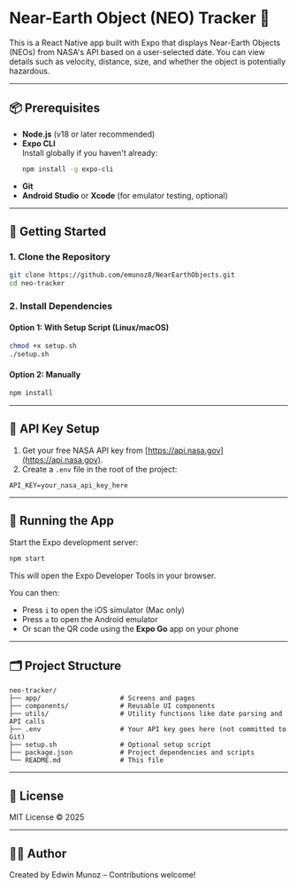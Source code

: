 # Near-Earth Object (NEO) Tracker 🚀

This is a React Native app built with Expo that displays Near-Earth Objects (NEOs) from NASA's API based on a user-selected date. You can view details such as velocity, distance, size, and whether the object is potentially hazardous.

---

## 📦 Prerequisites

- **Node.js** (v18 or later recommended)
- **Expo CLI**  
  Install globally if you haven't already:
  ```bash
  npm install -g expo-cli
  ```
- **Git**
- **Android Studio** or **Xcode** (for emulator testing, optional)

---

## 🚀 Getting Started

### 1. Clone the Repository

```bash
git clone https://github.com/emunoz8/NearEarthObjects.git
cd neo-tracker
```

### 2. Install Dependencies

#### Option 1: With Setup Script (Linux/macOS)

```bash
chmod +x setup.sh
./setup.sh
```

#### Option 2: Manually

```bash
npm install
```

---

## 🔑 API Key Setup

1. Get your free NASA API key from [https://api.nasa.gov](https://api.nasa.gov).
2. Create a `.env` file in the root of the project:

```env
API_KEY=your_nasa_api_key_here
```

---

## 📱 Running the App

Start the Expo development server:

```bash
npm start
```

This will open the Expo Developer Tools in your browser.

You can then:

- Press `i` to open the iOS simulator (Mac only)
- Press `a` to open the Android emulator
- Or scan the QR code using the **Expo Go** app on your phone

---

## 🗂 Project Structure

```
neo-tracker/
├── app/                    # Screens and pages
├── components/             # Reusable UI components
├── utils/                  # Utility functions like date parsing and API calls
├── .env                    # Your API key goes here (not committed to Git)
├── setup.sh                # Optional setup script
├── package.json            # Project dependencies and scripts
└── README.md               # This file
```

---

## 📝 License

MIT License © 2025

---

## 👨‍💻 Author

Created by Edwin Munoz – Contributions welcome!
